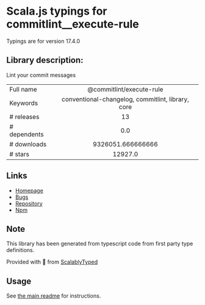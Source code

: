 
# Scala.js typings for commitlint__execute-rule

Typings are for version 17.4.0

## Library description:
Lint your commit messages

|                    |                 |
| ------------------ | :-------------: |
| Full name          | @commitlint/execute-rule |
| Keywords           | conventional-changelog, commitlint, library, core |
| # releases         | 13 |
| # dependents       | 0.0 |
| # downloads        | 9326051.666666666 |
| # stars            | 12927.0 |

## Links
- [Homepage](https://commitlint.js.org/)
- [Bugs](https://github.com/conventional-changelog/commitlint/issues)
- [Repository](https://github.com/conventional-changelog/commitlint)
- [Npm](https://www.npmjs.com/package/%40commitlint%2Fexecute-rule)
    


## Note
This library has been generated from typescript code from first party type definitions.

Provided with :purple_heart: from [ScalablyTyped](https://github.com/oyvindberg/ScalablyTyped)

## Usage
See [the main readme](../../readme.md) for instructions.


